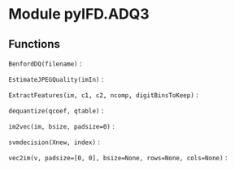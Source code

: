 Module pyIFD.ADQ3
=================

Functions
---------

    
`BenfordDQ(filename)`
:   

    
`EstimateJPEGQuality(imIn)`
:   

    
`ExtractFeatures(im, c1, c2, ncomp, digitBinsToKeep)`
:   

    
`dequantize(qcoef, qtable)`
:   

    
`im2vec(im, bsize, padsize=0)`
:   

    
`svmdecision(Xnew, index)`
:   

    
`vec2im(v, padsize=[0, 0], bsize=None, rows=None, cols=None)`
: